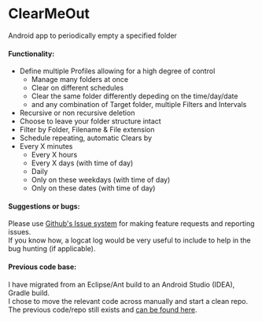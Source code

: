ClearMeOut
==========

Android app to periodically empty a specified folder

#### Functionality:

- Define multiple Profiles allowing for a high degree of control
  - Manage many folders at once
  - Clear on different schedules
  - Clear the same folder differently depeding on the time/day/date
  - and any combination of Target folder, multiple Filters and Intervals
- Recursive or non recursive deletion
- Choose to leave your folder structure intact
- Filter by Folder, Filename & File extension
- Schedule repeating, automatic Clears by
- Every X minutes
  - Every X hours
  - Every X days (with time of day)
  - Daily
  - Only on these weekdays (with time of day)
  - Only on these dates (with time of day)


#### Suggestions or bugs:

Please use [Github's Issue system](https://github.com/indivisible-irl/ClearMeOut/issues) for making feature requests and reporting issues.  
If you know how, a logcat log would be very useful to include to help in the bug hunting (if applicable).


#### Previous code base:

I have migrated from an Eclipse/Ant build to an Android Studio (IDEA), Gradle build.  
I chose to move the relevant code across manually and start a clean repo. The previous code/repo still exists and [can be found here](https://github.com/indivisible-irl/ClearMeOut_Eclipse).
